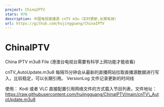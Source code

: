 ```yaml
---
project: ChinaIPTV
stars: 976
description: 中国电视直播源 cnTV m3u（实时更新,长期有效）
url: https://github.com/hujingguang/ChinaIPTV
---
```


ChinaIPTV
=========

China IPTV m3u8 File (港澳台电视台需要有科学上网功能才能收看)

cnTV\_AutoUpdate.m3u8 每隔15分钟会从最新的直播网站拉取直播源数据进行写入，比较稳定，可以长期引用。 VersionLog 文件记录更新的时间线

使用： Kodi 或者 VLC 直接配置引用网络文件的方式载入节目列表，文件地址：https://raw.githubusercontent.com/hujingguang/ChinaIPTV/main/cnTV\_AutoUpdate.m3u8
